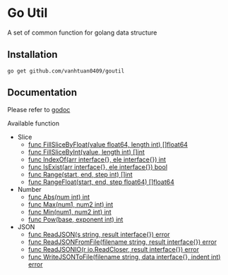 # Go Util

A set of common function for golang data structure

## Installation
```shell
go get github.com/vanhtuan0409/goutil
```

## Documentation
Please refer to [godoc](https://godoc.org/github.com/vanhtuan0409/goutil)

Available function
- Slice
    - [func FillSliceByFloat(value float64, length int) []float64](https://godoc.org/github.com/vanhtuan0409/goutil/#FillSliceByFloat)
    - [func FillSliceByInt(value, length int) []int](https://godoc.org/github.com/vanhtuan0409/goutil/#FillSliceByInt)
    - [func IndexOf(arr interface{}, ele interface{}) int](https://godoc.org/github.com/vanhtuan0409/goutil/#IndexOf)
    - [func IsExist(arr interface{}, ele interface{}) bool](https://godoc.org/github.com/vanhtuan0409/goutil/#IsExist)
    - [func Range(start, end, step int) []int](https://godoc.org/github.com/vanhtuan0409/goutil/#Range)
    - [func RangeFloat(start, end, step float64) []float64](https://godoc.org/github.com/vanhtuan0409/goutil/#RangeFloat)
- Number
    - [func Abs(num int) int](https://godoc.org/github.com/vanhtuan0409/goutil/#Abs)
    - [func Max(num1, num2 int) int](https://godoc.org/github.com/vanhtuan0409/goutil/#Max)
    - [func Min(num1, num2 int) int](https://godoc.org/github.com/vanhtuan0409/goutil/#Min)
    - [func Pow(base, exponent int) int](https://godoc.org/github.com/vanhtuan0409/goutil/#Pow)
- JSON
    - [func ReadJSON(s string, result interface{}) error](https://godoc.org/github.com/vanhtuan0409/goutil/#ReadJSON)
    - [func ReadJSONFromFile(filename string, result interface{}) error](https://godoc.org/github.com/vanhtuan0409/goutil/#ReadJSONFromFile)
    - [func ReadJSONIO(r io.ReadCloser, result interface{}) error](https://godoc.org/github.com/vanhtuan0409/goutil/#ReadJSONIO)
    - [func WriteJSONToFile(filename string, data interface{}, indent int) error](https://godoc.org/github.com/vanhtuan0409/goutil/#WriteJSONToFile)
